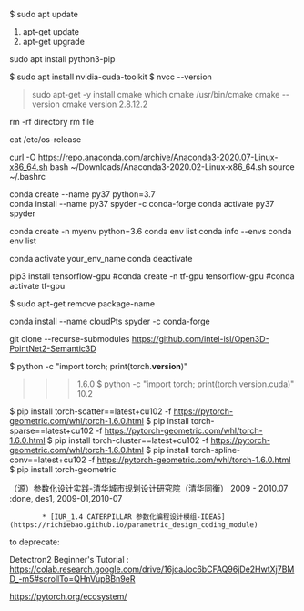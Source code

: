 $ sudo apt update
1. apt-get update
2. apt-get upgrade

sudo apt install python3-pip	

$ sudo apt install nvidia-cuda-toolkit
$ nvcc --version

> sudo apt-get -y install cmake
> which cmake
/usr/bin/cmake
> cmake --version
cmake version 2.8.12.2


rm -rf directory
rm file

cat /etc/os-release



curl -O https://repo.anaconda.com/archive/Anaconda3-2020.07-Linux-x86_64.sh
bash ~/Downloads/Anaconda3-2020.02-Linux-x86_64.sh
source ~/.bashrc

conda create --name py37 python=3.7  
conda install --name py37 spyder -c conda-forge
conda activate py37
spyder

conda create -n myenv python=3.6
conda env list
conda info --envs
conda env list

conda activate your_env_name
conda deactivate

pip3 install tensorflow-gpu
#conda create -n tf-gpu tensorflow-gpu
#conda activate tf-gpu


$ sudo apt-get remove package-name


conda install --name cloudPts spyder -c conda-forge

git clone --recurse-submodules https://github.com/intel-isl/Open3D-PointNet2-Semantic3D

$ python -c "import torch; print(torch.__version__)"
>>> 1.6.0
$ python -c "import torch; print(torch.version.cuda)"
>>> 10.2


$ pip install torch-scatter==latest+cu102 -f https://pytorch-geometric.com/whl/torch-1.6.0.html
$ pip install torch-sparse==latest+cu102 -f https://pytorch-geometric.com/whl/torch-1.6.0.html
$ pip install torch-cluster==latest+cu102 -f https://pytorch-geometric.com/whl/torch-1.6.0.html
$ pip install torch-spline-conv==latest+cu102 -f https://pytorch-geometric.com/whl/torch-1.6.0.html
$ pip install torch-geometric

（源）参数化设计实践-清华城市规划设计研究院（清华同衡） 2009 - 2010.07            :done,    des1, 2009-01,2010-07

            * [IUR_1.4 CATERPILLAR 参数化编程设计模组-IDEAS](https://richiebao.github.io/parametric_design_coding_module)



 to deprecate:

 Detectron2 Beginner's Tutorial : https://colab.research.google.com/drive/16jcaJoc6bCFAQ96jDe2HwtXj7BMD_-m5#scrollTo=QHnVupBBn9eR

https://pytorch.org/ecosystem/ 